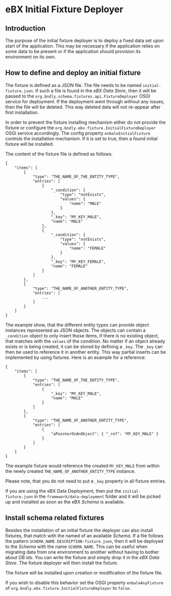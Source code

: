 # eBX Initial Fixture Deployer

## Introduction
The purpose of the initial fixture deployer is to deploy a fixed data set upon start of the application. This may be necessary if the application relies on some data to be present or if the application should provision its environment on its own.

## How to define and deploy an initial fixture
The fixture is defined as a JSON file. The file needs to be named `initial-fixture.json`. If such a file is found in the _eBX Data Store_, then it will be passed to the `org.bndly.schema.fixtures.api.FixtureDeployer` OSGI service for deployment. If the deployment went through without any issues, then the file will be deleted. This way deleted data will not re-appear after first installation.

In order to prevent the fixture installing mechanism either do not provide the fixture or configure the `org.bndly.ebx.fixture.InitialFixtureDeployer` OSGI service accordingly. The config property `enbaleInitialFixture` controls the installation mechanism. If it is set to true, then a found initial fixture will be installed.

The content of the fixture file is defined as follows:

```
{
	"items": [
		{
			"type": "THE_NAME_OF_THE_ENTITY_TYPE",
			"entries": [
				{
					"_condition": {
						"type": "notExists",
						"values": {
							"name": "MALE"
						}
					},
					"_key": "MY_KEY_MALE",
					"name": "MALE"
				},
				{
					"_condition": {
						"type": "notExists",
						"values": {
							"name": "FEMALE"
						}
					},
					"_key": "MY_KEY_FEMALE",
					"name": "FEMALE"
				}
			]
		},
		{
			"type": "THE_NAME_OF_ANOTHER_ENTITY_TYPE",
			"entries": [
				...
			]
		}
	]
}
```

The example show, that the different entity types can provide object instances represented as JSON objects. The objects can contain a `_condition` object to only insert those items, if there is no existing object, that matches with the `values` of the condition. No matter if an object already exists or is being created, it can be stored by defining a `_key`. The `_key` can then be used to reference it in another entity. This way partial inserts can be implemented by using fixtures. Here is an example for a reference:

```
{
	"items": [
		{
			"type": "THE_NAME_OF_THE_ENTITY_TYPE",
			"entries": [
				{
					"_key": "MY_KEY_MALE",
					"name": "MALE"
				}
			]
		},
		{
			"type": "THE_NAME_OF_ANOTHER_ENTITY_TYPE",
			"entries": [
				{
					"aPointerOnAnObject": { "_ref": "MY_KEY_MALE" }
				}
			]
		}
	]
}
```

The example fixture would reference the created `MY_KEY_MALE` from within the newly created `THE_NAME_OF_ANOTHER_ENTITY_TYPE` instance.

Please note, that you do not need to put a `_key` property in all fixture entries.

If you are using the eBX Data Deployment, then put the `initial-fixture.json` in the `framework/data-deployment` folder and it will be picked up and installed as soon as the eBX _Schema_ is available.

## Install schema related fixtures
Besides the installation of an initial fixture the deployer can also install fixtures, that match with the named of an available _Schema_. If a file follows the pattern `SCHEMA_NAME.DESCRIPTION-fixture.json`, then it will be deployed to the _Schema_ with the name `SCHEMA_NAME`. 
This can be useful when migrating data from one environment to another without having to bother about DB ids. You can write the fixture and simply drop it in the _eBX Data Store_. The fixture deployer will then install the fixture. 

The fixture will be installed upon creation or modification of the fixture file.

If you wish to disable this behavior set the OSGI property `enbaleAnyFixture` of `org.bndly.ebx.fixture.InitialFixtureDeployer` to `false`.